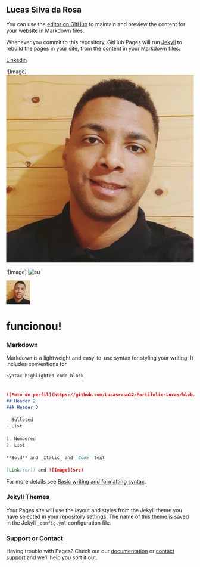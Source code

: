 ## Lucas Silva da Rosa

You can use the [editor on GitHub](https://github.com/Lucasrosa12/Portifolio-Lucas/edit/main/README.md) to maintain and preview the content for your website in Markdown files.

Whenever you commit to this repository, GitHub Pages will run [Jekyll](https://jekyllrb.com/) to rebuild the pages in your site, from the content in your Markdown files.

[Linkedin](https://www.linkedin.com/in/lucas-rosa-a559a7186/)

![Image] <img src="https://github.com/Lucasrosa12/Portifolio-Lucas/blob/main/imagens/eu.jpg" alt="eu" />

![Image] <img src="C:\Users\Lucas\Desktop\imagens\eu.jpg" alt="eu"  />


<img loading="lazy" width="64" height="64" src="https://github.com/Lucasrosa12/Portifolio-Lucas/blob/main/imagens/eu.jpg" class="custom-logo" alt="Lucas Rosa">

# funcionou!

### Markdown

Markdown is a lightweight and easy-to-use syntax for styling your writing. It includes conventions for

```markdown
Syntax highlighted code block


![Foto de perfil](https://github.com/Lucasrosa12/Portifolio-Lucas/blob/main/imagens/eu.jpg)
## Header 2
### Header 3

- Bulleted
- List

1. Numbered
2. List

**Bold** and _Italic_ and `Code` text

[Link](url) and ![Image](src)
```

For more details see [Basic writing and formatting syntax](https://docs.github.com/en/github/writing-on-github/getting-started-with-writing-and-formatting-on-github/basic-writing-and-formatting-syntax).

### Jekyll Themes

Your Pages site will use the layout and styles from the Jekyll theme you have selected in your [repository settings](https://github.com/Lucasrosa12/Portifolio-Lucas/settings/pages). The name of this theme is saved in the Jekyll `_config.yml` configuration file.

### Support or Contact

Having trouble with Pages? Check out our [documentation](https://docs.github.com/categories/github-pages-basics/) or [contact support](https://support.github.com/contact) and we’ll help you sort it out.


